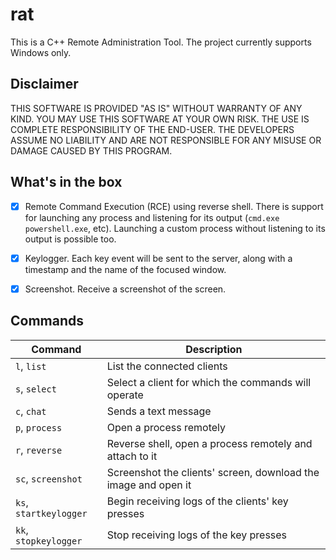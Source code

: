 # rat

This is a C++ Remote Administration Tool.
The project currently supports Windows only.

## Disclaimer
THIS SOFTWARE IS PROVIDED "AS IS" WITHOUT WARRANTY OF ANY KIND. YOU MAY USE THIS SOFTWARE AT YOUR OWN RISK. THE USE IS COMPLETE RESPONSIBILITY OF THE END-USER. THE DEVELOPERS ASSUME NO LIABILITY AND ARE NOT RESPONSIBLE FOR ANY MISUSE OR DAMAGE CAUSED BY THIS PROGRAM.

## What's in the box

- [x] Remote Command Execution (RCE) using reverse shell. There is support for launching any process and listening for its output (`cmd.exe` `powershell.exe`, etc). Launching a custom process without listening to its output is possible too.

- [x] Keylogger. Each key event will be sent to the server, along with a timestamp and the name of the focused window.

- [x] Screenshot. Receive a screenshot of the screen.

## Commands

| Command                	| Description                                                    	|
|------------------------	|----------------------------------------------------------------	|
| `l`, `list`            	| List the connected clients                                     	|
| `s`, `select`          	| Select a client for which the commands will operate            	|
| `c`, `chat`            	| Sends a text message                                           	|
| `p`, `process`         	| Open a process remotely                                        	|
| `r`, `reverse`         	| Reverse shell, open a process remotely and attach to it        	|
| `sc`, `screenshot`     	| Screenshot the clients' screen, download the image and open it 	|
| `ks`, `startkeylogger` 	| Begin receiving logs of the clients' key presses               	|
| `kk`, `stopkeylogger`  	| Stop receiving logs of the key presses                         	|